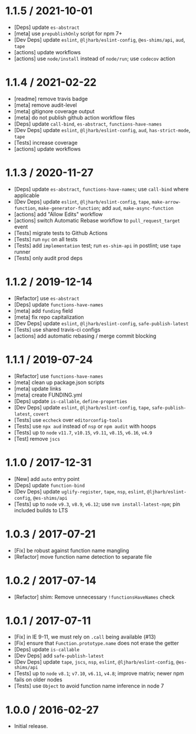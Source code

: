1.1.5 / 2021-10-01
=================

* [Deps] update `es-abstract`
* [meta] use `prepublishOnly` script for npm 7+
* [Dev Deps] update `eslint`, `@ljharb/eslint-config`, `@es-shims/api`, `aud`, `tape`
* [actions] update workflows
* [actions] use `node/install` instead of `node/run`; use `codecov` action

1.1.4 / 2021-02-22
=================

* [readme] remove travis badge
* [meta] remove audit-level
* [meta] gitignore coverage output
* [meta] do not publish github action workflow files
* [Deps] update `call-bind`, `es-abstract`, `functions-have-names`
* [Dev Deps] update `eslint`, `@ljharb/eslint-config`, `aud`, `has-strict-mode`, `tape`
* [Tests] increase coverage
* [actions] update workflows

1.1.3 / 2020-11-27
=================

* [Deps] update `es-abstract`, `functions-have-names`; use `call-bind` where applicable
* [Dev Deps] update `eslint`, `@ljharb/eslint-config`, `tape`, `make-arrow-function`, `make-generator-function`; add `aud`, `make-async-function`
* [actions] add "Allow Edits" workflow
* [actions] switch Automatic Rebase workflow to `pull_request_target` event
* [Tests] migrate tests to Github Actions
* [Tests] run `nyc` on all tests
* [Tests] add `implementation` test; run `es-shim-api` in postlint; use `tape` runner
* [Tests] only audit prod deps

1.1.2 / 2019-12-14
=================

* [Refactor] use `es-abstract`
* [Deps] update `functions-have-names`
* [meta] add `funding` field
* [meta] fix repo capitalization
* [Dev Deps] update `eslint`, `@ljharb/eslint-config`, `safe-publish-latest`
* [Tests] use shared travis-ci configs
* [actions] add automatic rebasing / merge commit blocking

1.1.1 / 2019-07-24
=================

* [Refactor] use `functions-have-names`
* [meta] clean up package.json scripts
* [meta] update links
* [meta] create FUNDING.yml
* [Deps] update `is-callable`, `define-properties`
* [Dev Deps] update `eslint`, `@ljharb/eslint-config`, `tape`, `safe-publish-latest`,  `covert`
* [Tests] use `eccheck` over `editorconfig-tools`
* [Tests] use `npx aud` instead of `nsp` or `npm audit` with hoops
* [Tests] up to `node` `v11.7`, `v10.15`, `v9.11`, `v8.15`, `v6.16`, `v4.9`
* [Test] remove `jscs`

1.1.0 / 2017-12-31
=================

* [New] add `auto` entry point
* [Deps] update `function-bind`
* [Dev Deps] update `uglify-register`, `tape`, `nsp`, `eslint`, `@ljharb/eslint-config`, `@es-shims/api`
* [Tests] up to `node` `v9.3`, `v8.9`, `v6.12`; use `nvm install-latest-npm`; pin included builds to LTS

1.0.3 / 2017-07-21
=================

* [Fix] be robust against function name mangling
* [Refactor] move function name detection to separate file

1.0.2 / 2017-07-14
=================

* [Refactor] shim: Remove unnecessary `!functionsHaveNames` check

1.0.1 / 2017-07-11
=================

* [Fix] in IE 9-11, we must rely on `.call` being available (#13)
* [Fix] ensure that `Function.prototype.name` does not erase the getter
* [Deps] update `is-callable`
* [Dev Deps] add `safe-publish-latest`
* [Dev Deps] update `tape`, `jscs`, `nsp`, `eslint`, `@ljharb/eslint-config`, `@es-shims/api`
* [Tests] up to `node` `v8.1`; `v7.10`, `v6.11`, `v4.8`; improve matrix; newer npm fails on older nodes
* [Tests] use `Object` to avoid function name inference in node 7

1.0.0 / 2016-02-27
=================

* Initial release.
